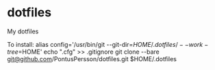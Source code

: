 # dotfiles
My dotfiles

To install:
alias config='/usr/bin/git --git-dir=$HOME/.dotfiles/ --work-tree=$HOME'
echo ".cfg" >> .gitignore
git clone --bare git@github.com/PontusPersson/dotfiles.git $HOME/.dotfiles

